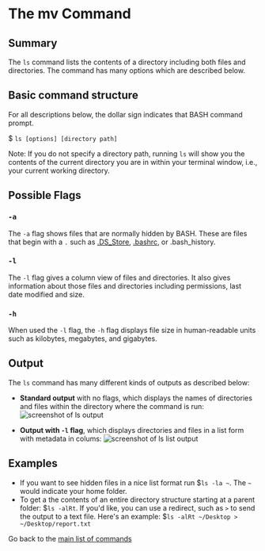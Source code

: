 # The mv Command

## Summary 
The `ls` command lists the contents of a directory including both files and directories. The command has many options which are described below. 

## Basic command structure
For all descriptions below, the dollar sign indicates that BASH command prompt.

$ `ls [options] [directory path]`

Note: If you do not specify a directory path, running `ls` will show you the contents of the current directory you are in within your terminal window, i.e., your current working directory.

## Possible Flags

### `-a`
The `-a` flag shows files that are normally hidden by BASH. These are files that begin with a `.` such as [.DS_Store](https://en.wikipedia.org/wiki/.DS_Store), [.bashrc](https://en.wikipedia.org/wiki/Bash_(Unix_shell)#Startup_scripts), or .bash_history.

### `-l`
The `-l` flag gives a column view of files and directories. It also gives information about those files and directories including permissions, last date modified and size.

### `-h`
When used the `-l` flag, the `-h` flag displays file size in human-readable units such as kilobytes, megabytes, and gigabytes.

## Output
The `ls` command has many different kinds of outputs as described below:
* **Standard output** with no flags, which displays the names of directories and files within the directory where the command is run:
![screenshot of ls output](ls_no-flags.png)

* **Output with `-l` flag**, which displays directories and files in a list form with metadata in colums:
![screenshot of ls list output](ls_l-flag.png)

## Examples 
* If you want to see hidden files in a nice list format run $`ls -la ~`. The `~` would indicate your home folder.
* To get a the contents of an entire directory structure starting at a parent folder: $`ls -alRt`. If you'd like, you can use a redirect, such as `>` to send the output to a text file. Here's an example: $`ls -alRt ~/Desktop > ~/Desktop/report.txt`

Go back to the [main list of commands](index.md)

